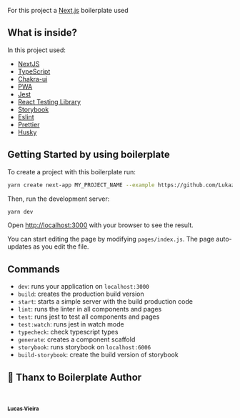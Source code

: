  For this project a [Next.js](https://nextjs.org/) boilerplate used

## What is inside?

In this project used:

- [NextJS](https://nextjs.org/)
- [TypeScript](https://www.typescriptlang.org/)
- [Chakra-ui](https://chakra-ui.com/)
- [PWA](https://web.dev/progressive-web-apps/)
- [Jest](https://jestjs.io/)
- [React Testing Library](https://testing-library.com/docs/react-testing-library/intro)
- [Storybook](https://storybook.js.org/)
- [Eslint](https://eslint.org/)
- [Prettier](https://prettier.io/)
- [Husky](https://github.com/typicode/husky)

## Getting Started by using boilerplate

To create a project with this boilerplate run:

```bash
yarn create next-app MY_PROJECT_NAME --example https://github.com/Lukazovic/nextjs-with-chakra-ui-boilerplate
```

Then, run the development server:

```bash
yarn dev
```

Open [http://localhost:3000](http://localhost:3000) with your browser to see the result.

You can start editing the page by modifying `pages/index.js`. The page auto-updates as you edit the file.

## Commands

- `dev`: runs your application on `localhost:3000`
- `build`: creates the production build version
- `start`: starts a simple server with the build production code
- `lint`: runs the linter in all components and pages
- `test`: runs jest to test all components and pages
- `test:watch`: runs jest in watch mode
- `typecheck`: check typescript types
- `generate`: creates a component scaffold
- `storybook`: runs storybook on `localhost:6006`
- `build-storybook`: create the build version of storybook



## :pencil: Thanx to Boilerplate Author
<br/>
    <a href="https://github.com/Lukazovic"><br /><sub><b>Lucas Vieira</b></sub></a>
